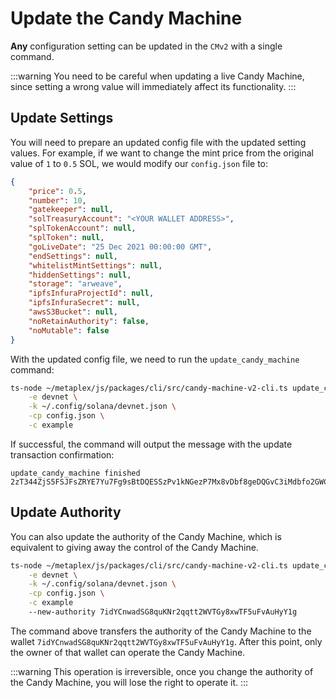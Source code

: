 # Update the Candy Machine

**Any** configuration setting can be updated in the `CMv2` with a single command.

:::warning
You need to be careful when updating a live Candy Machine, since setting a wrong value will immediately affect its functionality.
:::

## Update Settings

You will need to prepare an updated config file with the updated setting values. For example, if we want to change the mint price from the original value of `1` to `0.5` SOL, we would modify our `config.json` file to:

```json
{
    "price": 0.5,
    "number": 10,
    "gatekeeper": null,
    "solTreasuryAccount": "<YOUR WALLET ADDRESS>",
    "splTokenAccount": null,
    "splToken": null,
    "goLiveDate": "25 Dec 2021 00:00:00 GMT",
    "endSettings": null,
    "whitelistMintSettings": null,
    "hiddenSettings": null,
    "storage": "arweave",
    "ipfsInfuraProjectId": null,
    "ipfsInfuraSecret": null,
    "awsS3Bucket": null,
    "noRetainAuthority": false,
    "noMutable": false
}
```

With the updated config file, we need to run the `update_candy_machine` command:

```bash
ts-node ~/metaplex/js/packages/cli/src/candy-machine-v2-cli.ts update_candy_machine \
    -e devnet \
    -k ~/.config/solana/devnet.json \
    -cp config.json \
    -c example
```

If successful, the command will output the message with the update transaction confirmation:

```
update_candy_machine finished 2zT344ZjS5FSJFsZRYE7Yu7Fg9sBtDQESSzPv1kNGezP7Mx8vDbf8geDQGvC3iMdbfo2GWCdPrZbsq58ZwmQ8136
```

## Update Authority

You can also update the authority of the Candy Machine, which is equivalent to giving away the control of the Candy Machine.

```bash
ts-node ~/metaplex/js/packages/cli/src/candy-machine-v2-cli.ts update_candy_machine \
    -e devnet \
    -k ~/.config/solana/devnet.json \
    -cp config.json \
    -c example
    --new-authority 7idYCnwadSG8quKNr2qqtt2WVTGy8xwTF5uFvAuHyY1g
```

The command above transfers the authority of the Candy Machine to the wallet `7idYCnwadSG8quKNr2qqtt2WVTGy8xwTF5uFvAuHyY1g`. After this point, only the owner of that wallet can operate the Candy Machine.

:::warning
This operation is irreversible, once you change the authority of the Candy Machine, you will lose the right to operate it.
:::
